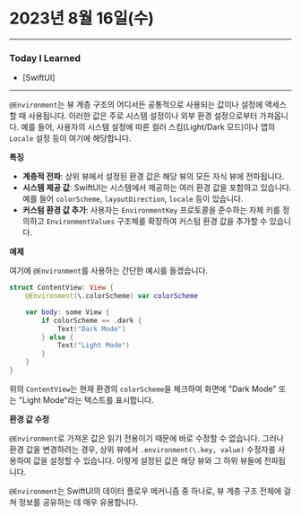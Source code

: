 # 2023년 8월 16일(수)

---

### Today I Learned 

- [SwiftUI]

----

`@Environment`는 뷰 계층 구조의 어디서든 공통적으로 사용되는 값이나 설정에 액세스할 때 사용됩니다. 이러한 값은 주로 시스템 설정이나 외부 환경 설정으로부터 가져옵니다. 예를 들어, 사용자의 시스템 설정에 따른 컬러 스킴(Light/Dark 모드)이나 앱의 `Locale` 설정 등이 여기에 해당합니다.

**특징**

- **계층적 전파**: 상위 뷰에서 설정된 환경 값은 해당 뷰의 모든 자식 뷰에 전파됩니다.
- **시스템 제공 값**: SwiftUI는 시스템에서 제공하는 여러 환경 값을 포함하고 있습니다. 예를 들어 `colorScheme`, `layoutDirection`, `locale` 등이 있습니다.
- **커스텀 환경 값 추가**: 사용자는 `EnvironmentKey` 프로토콜을 준수하는 자체 키를 정의하고 `EnvironmentValues` 구조체를 확장하여 커스텀 환경 값을 추가할 수 있습니다.

**예제**

여기에 `@Environment`를 사용하는 간단한 예시를 들겠습니다.

```swift
struct ContentView: View {
    @Environment(\.colorScheme) var colorScheme

    var body: some View {
        if colorScheme == .dark {
            Text("Dark Mode")
        } else {
            Text("Light Mode")
        }
    }
}
```

위의 `ContentView`는 현재 환경의 `colorScheme`을 체크하여 화면에 "Dark Mode" 또는 "Light Mode"라는 텍스트를 표시합니다.

**환경 값 수정**

`@Environment`로 가져온 값은 읽기 전용이기 때문에 바로 수정할 수 없습니다. 그러나 환경 값을 변경하려는 경우, 상위 뷰에서 `.environment(\.key, value)` 수정자를 사용하여 값을 설정할 수 있습니다. 이렇게 설정된 값은 해당 뷰와 그 하위 뷰들에 전파됩니다.

`@Environment`는 SwiftUI의 데이터 플로우 메커니즘 중 하나로, 뷰 계층 구조 전체에 걸쳐 정보를 공유하는 데 매우 유용합니다.